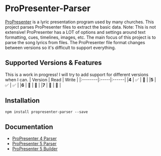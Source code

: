<!-- [![GitHub - release](https://img.shields.io/github/v/release/FiniteLooper/ProPresenter-Parser?style=flat)](https://github.com/FiniteLooper/ProPresenter-Parser/releases/latest) -->

# ProPresenter-Parser
[ProPresenter](https://renewedvision.com/propresenter/) is a lyric presentation program used by many churches. This project parses ProPresenter files to extract the basic data. Note: This is not extensive! ProPresenter has a LOT of options and settings around text formatting, cues, timelines, images, etc. The main focus of this project is to parse the song lyrics from files. The ProPresenter file format changes between versions so it's difficult to support everything.

## Supported Versions & Features
This is a work in progress! I will try to add support for different versions when I can.
| Version | Read | Write |
|:--------|:-----|:------|
|**4**    | ✅   | 🚫   |
|**5**    | ✅   | ✅   |
|**6**    | 🚫   | 🚫   |
|**7**    | 🚫   | 🚫   |

## Installation

```txt
npm install propresenter-parser --save
```

## Documentation
* [ProPresenter 4 Parser](docs/v4-parser.md)
* [ProPresenter 5 Parser](docs/v5-parser.md)
* [ProPresenter 5 Builder](docs/v5-builder.md)

